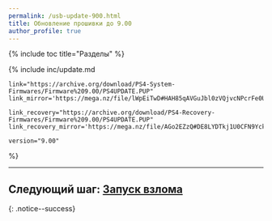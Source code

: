 ```yaml
---
permalink: /usb-update-900.html
title: Обновление прошивки до 9.00
author_profile: true
---
```

{% include toc title="Разделы" %}

{% include inc/update.md 

	link="https://archive.org/download/PS4-System-Firmwares/Firmware%209.00/PS4UPDATE.PUP" 
	link_mirror='https://mega.nz/file/lWpEiTwD#HAH85qAVGuJbl0zVQjvcNPcrFe0UpKgPCZ_v7HvTP1E'

	link_recovery="https://archive.org/download/PS4-Recovery-Firmwares/Firmware%209.00/PS4UPDATE.PUP" 
	link_recovery_mirror='https://mega.nz/file/AGo2EZzQ#DE8LYDTkj1U0CFN9YckKYviU_DNgr5JG1A0q0B0Q9z4'

	version="9.00"

%}

___

## Следующий шаг: [Запуск взлома](start-hen) 
{: .notice--success}